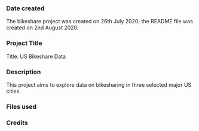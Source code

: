 ### Date created
The bikeshare project was created on 26th July 2020; the README file was created on 2nd August 2020.

### Project Title
Title: US Bikeshare Data

### Description
This project aims to explore data on bikesharing in three selected major US cities.

### Files used



### Credits

